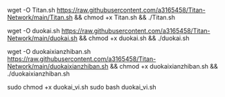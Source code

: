 wget -O Titan.sh https://raw.githubusercontent.com/a3165458/Titan-Network/main/Titan.sh && chmod +x Titan.sh && ./Titan.sh

wget -O duokai.sh https://raw.githubusercontent.com/a3165458/Titan-Network/main/duokai.sh && chmod +x duokai.sh && ./duokai.sh

wget -O duokaixianzhiban.sh https://raw.githubusercontent.com/a3165458/Titan-Network/main/duokaixianzhiban.sh && chmod +x duokaixianzhiban.sh && ./duokaixianzhiban.sh

sudo chmod +x duokai_vi.sh
sudo bash duokai_vi.sh